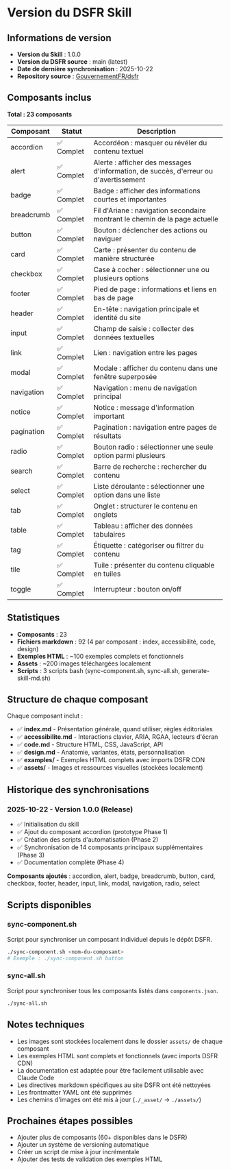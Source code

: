 # Version du DSFR Skill

## Informations de version

- **Version du Skill** : 1.0.0
- **Version du DSFR source** : main (latest)
- **Date de dernière synchronisation** : 2025-10-22
- **Repository source** : [GouvernementFR/dsfr](https://github.com/GouvernementFR/dsfr)

## Composants inclus

**Total : 23 composants**

| Composant | Statut | Description |
|-----------|--------|-------------|
| accordion | ✅ Complet | Accordéon : masquer ou révéler du contenu textuel |
| alert | ✅ Complet | Alerte : afficher des messages d'information, de succès, d'erreur ou d'avertissement |
| badge | ✅ Complet | Badge : afficher des informations courtes et importantes |
| breadcrumb | ✅ Complet | Fil d'Ariane : navigation secondaire montrant le chemin de la page actuelle |
| button | ✅ Complet | Bouton : déclencher des actions ou naviguer |
| card | ✅ Complet | Carte : présenter du contenu de manière structurée |
| checkbox | ✅ Complet | Case à cocher : sélectionner une ou plusieurs options |
| footer | ✅ Complet | Pied de page : informations et liens en bas de page |
| header | ✅ Complet | En-tête : navigation principale et identité du site |
| input | ✅ Complet | Champ de saisie : collecter des données textuelles |
| link | ✅ Complet | Lien : navigation entre les pages |
| modal | ✅ Complet | Modale : afficher du contenu dans une fenêtre superposée |
| navigation | ✅ Complet | Navigation : menu de navigation principal |
| notice | ✅ Complet | Notice : message d'information important |
| pagination | ✅ Complet | Pagination : navigation entre pages de résultats |
| radio | ✅ Complet | Bouton radio : sélectionner une seule option parmi plusieurs |
| search | ✅ Complet | Barre de recherche : rechercher du contenu |
| select | ✅ Complet | Liste déroulante : sélectionner une option dans une liste |
| tab | ✅ Complet | Onglet : structurer le contenu en onglets |
| table | ✅ Complet | Tableau : afficher des données tabulaires |
| tag | ✅ Complet | Étiquette : catégoriser ou filtrer du contenu |
| tile | ✅ Complet | Tuile : présenter du contenu cliquable en tuiles |
| toggle | ✅ Complet | Interrupteur : bouton on/off |

## Statistiques

- **Composants** : 23
- **Fichiers markdown** : 92 (4 par composant : index, accessibilité, code, design)
- **Exemples HTML** : ~100 exemples complets et fonctionnels
- **Assets** : ~200 images téléchargées localement
- **Scripts** : 3 scripts bash (sync-component.sh, sync-all.sh, generate-skill-md.sh)

## Structure de chaque composant

Chaque composant inclut :
- ✅ **index.md** - Présentation générale, quand utiliser, règles éditoriales
- ✅ **accessibilite.md** - Interactions clavier, ARIA, RGAA, lecteurs d'écran
- ✅ **code.md** - Structure HTML, CSS, JavaScript, API
- ✅ **design.md** - Anatomie, variantes, états, personnalisation
- ✅ **examples/** - Exemples HTML complets avec imports DSFR CDN
- ✅ **assets/** - Images et ressources visuelles (stockées localement)

## Historique des synchronisations

### 2025-10-22 - Version 1.0.0 (Release)
- ✅ Initialisation du skill
- ✅ Ajout du composant accordion (prototype Phase 1)
- ✅ Création des scripts d'automatisation (Phase 2)
- ✅ Synchronisation de 14 composants principaux supplémentaires (Phase 3)
- ✅ Documentation complète (Phase 4)

**Composants ajoutés** : accordion, alert, badge, breadcrumb, button, card, checkbox, footer, header, input, link, modal, navigation, radio, select

## Scripts disponibles

### sync-component.sh
Script pour synchroniser un composant individuel depuis le dépôt DSFR.

```bash
./sync-component.sh <nom-du-composant>
# Exemple : ./sync-component.sh button
```

### sync-all.sh
Script pour synchroniser tous les composants listés dans `components.json`.

```bash
./sync-all.sh
```

## Notes techniques

- Les images sont stockées localement dans le dossier `assets/` de chaque composant
- Les exemples HTML sont complets et fonctionnels (avec imports DSFR CDN)
- La documentation est adaptée pour être facilement utilisable avec Claude Code
- Les directives markdown spécifiques au site DSFR ont été nettoyées
- Les frontmatter YAML ont été supprimés
- Les chemins d'images ont été mis à jour (`./_asset/` → `./assets/`)

## Prochaines étapes possibles

- Ajouter plus de composants (60+ disponibles dans le DSFR)
- Ajouter un système de versioning automatique
- Créer un script de mise à jour incrémentale
- Ajouter des tests de validation des exemples HTML
